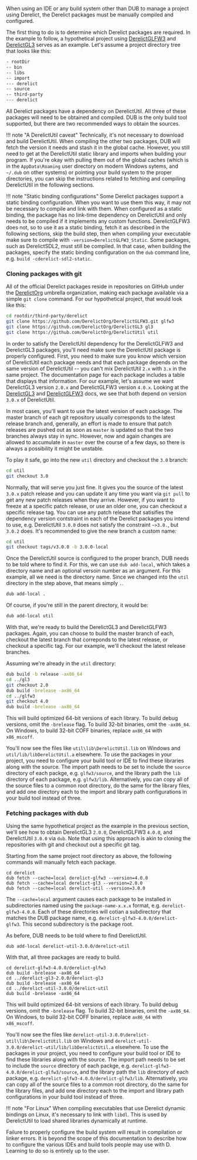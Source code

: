 When using an IDE or any build system other than DUB to manage a project using Derelict, the Derelict packages must be manually compiled and configured. 

The first thing to do is to determine which Derelict packages are required. In the example to follow, a hypothetical project using [DerelictGLFW3] and [DerelictGL3] serves as an example. Let's assume a project directory tree that looks like this:

```txt
- rootDir
-- bin
-- libs
-- import
--- derelict
-- source
-- third-party
--- derelict
```

 All Derelict packages have a dependency on DerelictUtil. All three of these packages will need to be obtained and compiled. DUB is the only build tool supported, but there are two recommended ways to obtain the sources.

!!! note "A DerelictUtil caveat"
    Technically, it's not necessary to download and build DerelictUtil. When compiling the other two packages, DUB will fetch the version it needs and stash it in the global cache. However, you still need to get at the DerelictUtil static library and imports when building your program. If you're okay with pulling them out of the global caches (which is in the `AppData\Roaming` user directory on modern Windows sytems, and `~/.dub` on other systems) or pointing your build system to the proper directories, you can skip the instructions related to fetching and compiling DerelictUtil in the following sections.

!!! note "Static binding configurations"
    Some Derelict packages support a static binding configuration. When you want to use them this way, it may not be necessary to compile and link with them. When configured as a static binding, the package has no link-time dependency on DerelictUtil and only needs to be compiled if it implements any custom functions. DerelictGLFW3 does not, so to use it as a static binding, fetch it as described in the following sections, skip the build step, then when compiling your executable make sure to compile with `-version=DerelictGLFW3_Static`. Some packages, such as DerelictSDL2, must still be compiled. In that case, when building the packages, specify the static binding configuration on the `dub` command line, e.g. `build -cderelict-sdl2-static`.

### Cloning packages with git

All of the official Derelict packages reside in repositories on GitHub under the [DerelictOrg] umbrella organization, making each package available via a simple `git clone` command. For our hypothetical project, that would look like this:

```bash
cd rootdir/third-party/derelict
git clone https://github.com/DerelictOrg/DerelictGLFW3.git glfw3
git clone https://github.com/DerelictOrg/DerelictGL3 gl3
git clone https://github.com/DerelictOrg/DerelictUtil util
```

In order to satisfy the DerelictUtil dependency for the DerelictGLFW3 and DerelictGL3 packages, you'll need make sure the DerelictUtil package is properly configured. First, you need to make sure you know which version of DerelictUtil each package needs and that each package depends on the same version of DerelictUtil -- you can't mix DerelictUtil `2.x` with `3.x` in the same project. The documentation page for each package includes a table that displays that information. For our example, let's assume we want DerelictGL3 version `2.0.x` and DerelictGLFW3 version `4.0.x`. Looking at the [DerelictGL3] and [DerelictGLFW3] docs, we see that both depend on version `3.0.x` of DerelictUtil.

In most cases, you'll want to use the latest version of each package. The master branch of each git repository usually corresponds to the latest release branch and, generally, an effort is made to ensure that patch releases are pushed out as soon as `master` is updated so that the two branches always stay in sync. However, now and again changes are allowed to accumulate in `master` over the course of a few days, so there is always a possibility it might be unstable.

To play it safe, go into the new `util` directory and checkout the `3.0` branch:

```bash
cd util
git checkout 3.0
```

Normally, that will serve you just fine. It gives you the source of the latest `3.0.x` patch release and you can update it any time you want via `git pull` to get any new patch releases when they arrive. However, if you want to freeze at a specific patch release, or use an older one, you can checkout a specific release tag. You can use any patch release that satisifies the dependency version contstraint in each of the Derelict packages you intend to use, e.g. DerelictUtil `3.0.0` does not satisfy the constraint `~>3.0.`, but `3.0.2` does. It's recommended to give the new branch a custom name:

```bash
cd util
git checkout tags/v3.0.0 -b 3.0.0-local
```

Once the DerelictUtil source is configured to the proper branch, DUB needs to be told where to find it. For this, we can use `dub add-local`, which takes a directory name and an optional versoin number as an argument. For this example, all we need is the directory name. Since we changed into the `util` directory in the step above, that means simply `.`.

```bash
dub add-local .
```

Of course, if you're still in the parent directory, it would be:

```bash
dub add-local util
```

With that, we're ready to build the DerelictGL3 and DerelictGLFW3 packages. Again, you can choose to build the master branch of each, checkout the latest branch that correponds to the latest release, or checkout a specific tag. For our example, we'll checkout the latest release branches.

Assuming we're already in the `util` directory:

```bash
dub build -b release -ax86_64
cd ../gl3
git checkout 2.0
dub build -brelease -ax86_64
cd ../glfw3
git checkout 4.0
dub build -brelease -ax86_64
```

This will build optimized 64-bit versions of each library. To build debug versions, omit the `-brelease` flag. To build 32-bit binaries, omit the `-ax86_64`. On Windows, to build 32-bit COFF binaries, replace `ax86_64` with `x86_mscoff`.

You'll now see the files like `util\lib\DerelictUtil.lib` on Windows and `util/lib/libDerelictUtil.a` elsewhere. To use the packages in your project, you need to configure your build tool or IDE to find these libraries along with the source. The import path needs to be set to include the `source` directory of each packge, e.g. `glfw3/source`, and the library path the `lib` directory of each package, e.g. `glfw3/lib`. Alternatively, you can copy all of the source files to a common root directory, do the same for the library files, and add one directory each to the import and library path configurations in your build tool instead of three.

[DerelictOrg]: https://github.com/DerelictOrg

### Fetching packages with dub

Using the same hypothetical project as the example in the previous section, we'll see how to obtain DerelictGL3 `2.0.0`, DerelictGLFW3 `4.0.0`, and DerelictUtil `3.0.0` via `dub`. Note that using this approach is akin to cloning the repositories with git and checkout out a specific git tag.

Starting from the same project root directory as above, the following commands will manually fetch each package.

```
cd derelict
dub fetch --cache=local derelict-glfw3 --version=4.0.0
dub fetch --cache=local derelict-gl3 --version=2.0.0
dub fetch --cache=local derelict-util --version=3.0.0
```

The `--cache=local` argument causes each package to be installed in subdirectories named using the `package-name-x.x.x` format, e.g. `derelict-glfw3-4.0.0`. Each of these directories will cotian a subdirectory that matches the DUB package name, e.g. `derelict-glfw3-4.0.0/derelict-glfw3`. This second subdirectory is the package root. 

As before, DUB needs to be told where to find DerelictUtil.

```
dub add-local derelict-util-3.0.0/derelict-util
```

With that, all three packages are ready to build.

```
cd derelict-glfw3-4.0.0/derelict-glfw3
dub build -brelease -ax86_64
cd ../derelict-gl3-2.0.0/derelict-gl3
dub build -brelease -ax86_64
cd ../derelict-util-3.0.0/derelict-util
dub build -brelease -ax86_64
```

This will build optimized 64-bit versions of each library. To build debug versions, omit the `-brelease` flag. To build 32-bit binaries, omit the `-ax86_64`. On Windows, to build 32-bit COFF binaries, replace `ax86_64` with `x86_mscoff`.

You'll now see the files like `derelict-util-3.0.0\derelict-util\lib\DerelictUtil.lib` on Windows and `derelict-util-3.0.0/derelict-util/lib/libDerelictUtil.a` elsewhere. To use the packages in your project, you need to configure your build tool or IDE to find these libraries along with the source. The import path needs to be set to include the `source` directory of each packge, e.g. `derelict-glfw3-4.0.0/derelict-glfw3/source`, and the library path the `lib` directory of each package, e.g. `derelict-glfw3-4.0.0/derelict-glfw3/lib`. Alternatively, you can copy all of the source files to a common root directory, do the same for the library files, and add one directory each to the import and library path configurations in your build tool instead of three.

!!! note "For Linux"
    When compiling executables that use Derelict dynamic bindings on Linux, it's necessary to link with `libdl`. This is used by DerelictUtil to load shared libraries dynamically at runtime.

Failure to properly configure the build system will result in compilation or linker errors. It is beyond the scope of this documentation to describe how to configure the various IDEs and build tools people may use with D. Learning to do so is entirely up to the user.

[code.dlang.org]: https://code.dlang.org
[DerelictGLFW3]: ../packages/glfw3
[DerelictGL3]: ../packages/gl3

